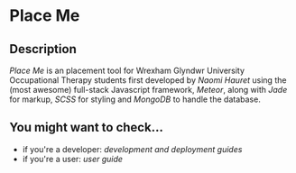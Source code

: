 # Place Me
## Description
*_Place Me_* is an placement tool for Wrexham Glyndwr University Occupational Therapy students first developed by *Naomi Hauret* using the (most awesome) full-stack Javascript framework, *Meteor*, along with *Jade* for markup, *SCSS* for styling and *MongoDB* to handle the database.

## You might want to check...
* if you're a developer:  *development and deployment guides*
* if you're a user: *user guide*
